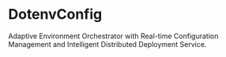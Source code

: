 # DotenvConfig
Adaptive Environment Orchestrator with Real-time Configuration Management and Intelligent Distributed Deployment Service.
